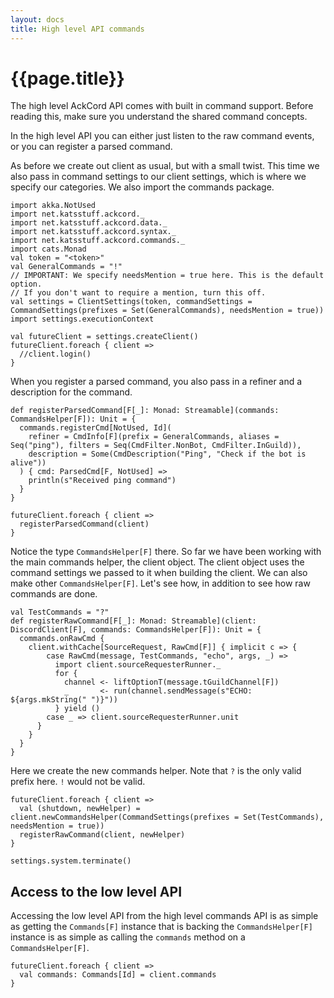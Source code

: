 ```yaml
---
layout: docs
title: High level API commands
---
```


# {{page.title}}
The high level AckCord API comes with built in command support. Before reading this, make sure you understand the shared command concepts.

In the high level API you can either just listen to the raw command events, or you can register a parsed command.

As before we create out client as usual, but with a small twist. This time we also pass in command settings to our client settings, which is where we specify our categories. We also import the commands package.
```tut:silent
import akka.NotUsed
import net.katsstuff.ackcord._
import net.katsstuff.ackcord.data._
import net.katsstuff.ackcord.syntax._
import net.katsstuff.ackcord.commands._
import cats.Monad
val token = "<token>"
val GeneralCommands = "!"
// IMPORTANT: We specify needsMention = true here. This is the default option.
// If you don't want to require a mention, turn this off.
val settings = ClientSettings(token, commandSettings = CommandSettings(prefixes = Set(GeneralCommands), needsMention = true))
import settings.executionContext

val futureClient = settings.createClient()
futureClient.foreach { client =>
  //client.login()
}
```

When you register a parsed command, you also pass in a refiner and a description for the command.
```tut
def registerParsedCommand[F[_]: Monad: Streamable](commands: CommandsHelper[F]): Unit = {
  commands.registerCmd[NotUsed, Id](
  	refiner = CmdInfo[F](prefix = GeneralCommands, aliases = Seq("ping"), filters = Seq(CmdFilter.NonBot, CmdFilter.InGuild)),
    description = Some(CmdDescription("Ping", "Check if the bot is alive"))
  ) { cmd: ParsedCmd[F, NotUsed] =>
    println(s"Received ping command")
  }
}

futureClient.foreach { client =>
  registerParsedCommand(client)
}
```

Notice the type `CommandsHelper[F]` there. So far we have been working with the main commands helper, the client object. The client object uses the command settings we passed to it when building the client. We can also make other `CommandsHelper[F]`. Let's see how, in addition to see how raw commands are done.

```tut
val TestCommands = "?"
def registerRawCommand[F[_]: Monad: Streamable](client: DiscordClient[F], commands: CommandsHelper[F]): Unit = {
  commands.onRawCmd {
    client.withCache[SourceRequest, RawCmd[F]] { implicit c => {
        case RawCmd(message, TestCommands, "echo", args, _) =>
          import client.sourceRequesterRunner._
          for {
            channel <- liftOptionT(message.tGuildChannel[F])
            _       <- run(channel.sendMessage(s"ECHO: ${args.mkString(" ")}"))
          } yield ()
        case _ => client.sourceRequesterRunner.unit
      }
    }
  }
}

```

Here we create the new commands helper. Note that `?` is the only valid prefix here. `!` would not be valid.
```tut
futureClient.foreach { client =>
  val (shutdown, newHelper) = client.newCommandsHelper(CommandSettings(prefixes = Set(TestCommands), needsMention = true))
  registerRawCommand(client, newHelper)
}
```

```tut:invisible
settings.system.terminate()
```

## Access to the low level API
Accessing the low level API from the high level commands API is as simple as getting the `Commands[F]` instance that is backing the `CommandsHelper[F]` instance is as simple as calling the `commands` method on a `CommandsHelper[F]`.
```tut
futureClient.foreach { client =>
  val commands: Commands[Id] = client.commands
}
```